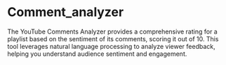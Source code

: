 # Comment_analyzer
The YouTube Comments Analyzer provides a comprehensive rating for a playlist based on the sentiment of its comments, scoring it out of 10. This tool leverages natural language processing to analyze viewer feedback, helping you understand audience sentiment and engagement.
